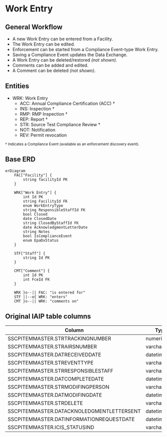 # Work Entry

## General Workflow

* A new Work Entry can be entered from a Facility.
* The Work Entry can be edited.
* Enforcement can be started from a Compliance Event-type Work Entry.
* Saving a Compliance Event updates the Data Exchange.
* A Work Entry can be deleted/restored *(not shown)*.
* Comments can be added and edited.
* A Comment can be deleted *(not shown)*.

## Entities

- WRK: Work Entry
    - ACC: Annual Compliance Certification (ACC) †
    - INS: Inspection †
    - RMP: RMP Inspection †
    - REP: Report †
    - STR: Source Test Compliance Review †
    - NOT: Notification
    - REV: Permit revocation

<small>† Indicates a Compliance Event (available as an enforcement discovery event).</small>

## Base ERD

```mermaid
erDiagram
    FAC["Facility"] {
        string facilityId PK
    }

    WRK["Work Entry"] {
        int Id PK
        string FacilityId FK
        enum WorkEntryType
        string ResponsibleStaffId FK
        bool Closed
        date ClosedDate
        string ClosedByStaffId FK
        date AcknowledgmentLetterDate
        string Notes
        bool IsComplianceEvent
        enum EpaDxStatus
    }

    STF["Staff"] {
        string Id PK
    }

    CMT["Comment"] {
        int Id PK
        int FceId FK
    }

    WRK }o--|| FAC: "is entered for"
    STF ||--o{ WRK: "enters"
    CMT }o--|| WRK: "comments on"

```

## Original IAIP table columns

| Column                                    | Type         | Migrate | Destination              |
|-------------------------------------------|--------------|:-------:|--------------------------|
| SSCPITEMMASTER.STRTRACKINGNUMBER          | numeric(10)  |    ✔    | Id                       |
| SSCPITEMMASTER.STRAIRSNUMBER              | varchar(12)  |    ✔    | FacilityId               |
| SSCPITEMMASTER.DATRECEIVEDDATE            | datetime2(0) |    ✔    | *subtypes*               |
| SSCPITEMMASTER.STREVENTTYPE               | varchar(3)   |    ✔    | WorkEntryType            |
| SSCPITEMMASTER.STRRESPONSIBLESTAFF        | varchar(3)   |    ✔    | ResponsibleStaffId       |
| SSCPITEMMASTER.DATCOMPLETEDATE            | datetime2(0) |    ✔    | Closed, ClosedDate       |
| SSCPITEMMASTER.STRMODIFINGPERSON          | varchar(3)   |    ✔    | base.UpdatedById         |
| SSCPITEMMASTER.DATMODIFINGDATE            | datetime2(0) |    ✔    | base.UpdatedAt           |
| SSCPITEMMASTER.STRDELETE                  | varchar(5)   |    ✔    | base.IsDeleted           |
| SSCPITEMMASTER.DATACKNOLEDGMENTLETTERSENT | datetime2(0) |    ✔    | AcknowledgmentLetterDate |
| SSCPITEMMASTER.DATINFORMATIONREQUESTDATE  | datetime2(0) |    ✖    | *none*                   |
| SSCPITEMMASTER.ICIS_STATUSIND             | varchar      | *defer* | EpaDxStatus              |
